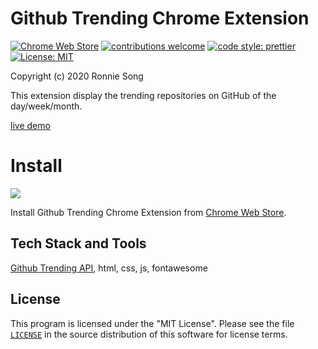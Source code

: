 # Github Trending Chrome Extension

[![Chrome Web Store](https://img.shields.io/chrome-web-store/v/gillhpempkbfpbblallnbmmboboheehk)](https://chrome.google.com/webstore/detail/github-trending/gillhpempkbfpbblallnbmmboboheehk?utm_source=GitHub&utm_medium=ronniesong0809/github-trending-chrome-extension)
[![contributions welcome](https://img.shields.io/badge/Contributions-welcome-brightgreen.svg?style=flat)](https://github.com/ronniesong0809/github-trending-chrome-extension/issues/new)
[![code style: prettier](https://img.shields.io/badge/code_style-prettier-ff69b4.svg?style=flat-square)](https://github.com/prettier/prettier)
[![License: MIT](https://img.shields.io/badge/License-MIT-yellow.svg)](https://github.com/ronniesong0809/github-trending-chrome-extension/blob/master/LICENSE)

Copyright (c) 2020 Ronnie Song

This extension display the trending repositories on GitHub of the day/week/month.

[live demo](https://ronniesong0809.github.io/github-trending-chrome-extension/)

# Install

<a href="https://chrome.google.com/webstore/detail/github-trending/gillhpempkbfpbblallnbmmboboheehk?utm_source=GitHub&utm_medium=ronniesong0809/github-trending-chrome-extension">
  <img src="https://developer.chrome.com/webstore/images/ChromeWebStore_Badge_v2_206x58.png" />
</a>

Install Github Trending Chrome Extension from [Chrome Web Store](https://chrome.google.com/webstore/detail/github-trending/gillhpempkbfpbblallnbmmboboheehk?utm_source=GitHub&utm_medium=ronniesong0809/github-trending-chrome-extension).

## Tech Stack and Tools
[Github Trending API](https://github.com/huchenme/github-trending-api), html, css, js, fontawesome

## License
This program is licensed under the "MIT License". Please see the file [`LICENSE`](https://github.com/ronniesong0809/github-trending-chrome-extension/blob/master/LICENSE) in the source distribution of this software for license terms.